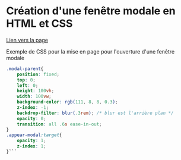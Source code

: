# Création d'une fenêtre modale en HTML et CSS

[Lien vers la page](https://cynthiaapura.github.io/event-modal/)


Exemple de CSS pour la mise en page pour l'ouverture d'une fenêtre modale
```css
.modal-parent{
    position: fixed;
    top: 0;
    left: 0;
    height: 100vh;
    width: 100vw;
    background-color: rgb(111, 8, 8, 0.3); 
    z-index: -1;
    backdrop-filter: blur(.3rem); /* blur est l'arrière plan */
    opacity: 0;
    transition: all .6s ease-in-out;
}
.appear-modal:target{
    opacity: 1;
    z-index: 1;
}```